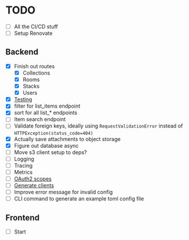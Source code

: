 # TODO

- [ ] All the CI/CD stuff
- [ ] Setup Renovate

## Backend

- [x] Finish out routes
  - [x] Collections
  - [x] Rooms
  - [x] Stacks
  - [x] Users
- [x] [Testing](https://fastapi.tiangolo.com/tutorial/testing/)
- [x] filter for list_items endpoint
- [x] sort for all list_* endpoints
- [ ] Item search endpoint
- [ ] Validate foreign keys, ideally using `RequestValidationError` instead of `HTTPException(status_code=404)`
- [x] Actually save attachments to object storage
- [x] Figure out database async
- [ ] Move s3 client setup to deps?
- [ ] Logging
- [ ] Tracing
- [ ] Metrics
- [ ] [OAuth2 scopes](https://fastapi.tiangolo.com/advanced/security/oauth2-scopes/)
- [ ] [Generate clients](https://fastapi.tiangolo.com/advanced/generate-clients/)
- [ ] Improve error message for invalid config
- [ ] CLI command to generate an example toml config file

## Frontend

- [ ] Start
